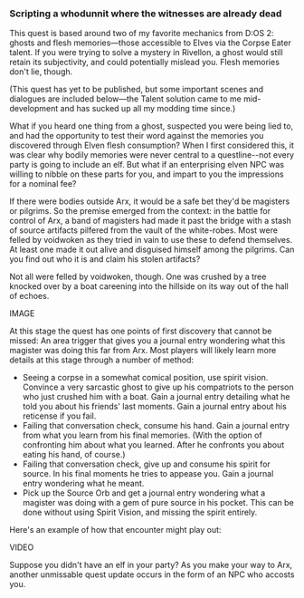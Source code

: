### Scripting a whodunnit where the witnesses are already dead

This quest is based around two of my favorite mechanics from D:OS 2: ghosts and flesh memories—those accessible to Elves via the Corpse Eater talent. If you were trying to solve a mystery in Rivellon, a ghost would still retain its subjectivity, and could potentially mislead you. Flesh memories don't lie, though. 

(This quest has yet to be published, but some important scenes and dialogues are included below—the Talent solution came to me mid-development and has sucked up all my modding time since.)

What if you heard one thing from a ghost, suspected you were being lied to, and had the opportunity to test their word against the memories you discovered through Elven flesh consumption? When I first considered this, it was clear why bodily memories were never central to a questline--not every party is going to include an elf. But what if an enterprising elven NPC was willing to nibble on these parts for you, and impart to you the impressions for a nominal fee?

If there were bodies outside Arx, it would be a safe bet they'd be magisters or pilgrims. So the premise emerged from the context: in the battle for control of Arx, a band of magisters had made it past the bridge with a stash of source artifacts pilfered from the vault of the white-robes. Most were felled by voidwoken as they tried in vain to use these to defend themselves. At least one made it out alive and disguised himself among the pilgrims. Can you find out who it is and claim his stolen artifacts?

Not all were felled by voidwoken, though. One was crushed by a tree knocked over by a boat careening into the hillside on its way out of the hall of echoes.

IMAGE

At this stage the quest has one points of first discovery that cannot be missed: An area trigger that gives you a journal entry wondering what this magister was doing this far from Arx. Most players will likely learn more details at this stage through a number of method:

 * Seeing a corpse in a somewhat comical position, use spirit vision. Convince a very sarcastic ghost to give up his compatriots to the person who just crushed him with a boat. Gain a journal entry detailing what he told you about his friends' last moments. Gain a journal entry about his reticense if you fail.
 * Failing that conversation check, consume his hand. Gain a journal entry from what you learn from his final memories. (With the option of confronting him about what you learned. After he confronts you about eating his hand, of course.)
 * Failing that conversation check, give up and consume his spirit for source. In his final moments he tries to appease you. Gain a journal entry wondering what he meant.
 * Pick up the Source Orb and get a journal entry wondering what a magister was doing with a gem of pure source in his pocket. This can be done without using Spirit Vision, and missing the spirit entirely.
 
 Here's an example of how that encounter might play out:
 
 VIDEO
 
 Suppose you didn't have an elf in your party? As you make your way to Arx, another unmissable quest update occurs in the form of an NPC who accosts you.
 
 
